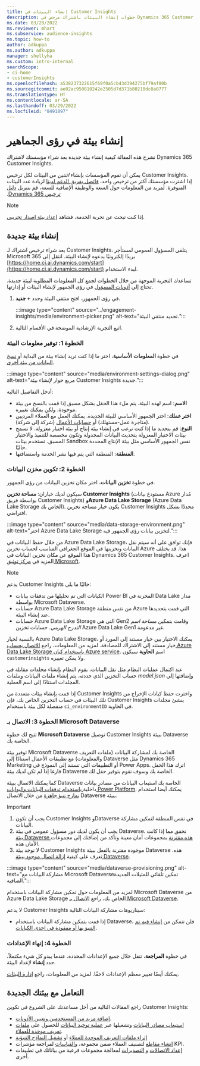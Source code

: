 ```yaml
---
title: إنشاء البيئات في Customer Insights
description: خطوات إنشاء البيئات باشتراك مرخص في Dynamics 365 Customer Insights.
ms.date: 03/28/2022
ms.reviewer: mhart
ms.subservice: audience-insights
ms.topic: how-to
author: adkuppa
ms.author: adkuppa
manager: shellyha
ms.custom: intro-internal
searchScope:
- ci-home
- customerInsights
ms.openlocfilehash: a538237322615f69f0a5cb43d394275bf79af00b
ms.sourcegitcommit: ae02ac950810242e2505d7d371b80210dc8a0777
ms.translationtype: HT
ms.contentlocale: ar-SA
ms.lasthandoff: 03/29/2022
ms.locfileid: "8491897"
---
```

# <a name="create-an-environment-in-audience-insights"></a>إنشاء بيئة في رؤى الجماهير

تشرح هذه المقالة كيفية إنشاء بيئة جديدة بعد شراء مؤسستك لاشتراك Dynamics 365 Customer Insights. 

يمكن أن تقوم المؤسسات بإنشاء *اثنتين* من البيئات لكل ترخيص Customer Insights. إذا اشترت مؤسستك أكثر من ترخيص واحد، [فاتصل بفريق الدعم لدينا](https://go.microsoft.com/fwlink/?linkid=2079641) لزيادة عدد البيئات المتوفرة. لمزيد من المعلومات حول السعة و‏‫الوظيفة الإضافية للسعة، قم بتنزيل [دليل ترخيص Dynamics 365](https://go.microsoft.com/fwlink/?LinkId=866544).

> [!NOTE]
> إذا كنت تبحث عن تجربة الخدمة، فشاهد [إعداد بيئة إصدار تجريبي](../trial-signup.md).

## <a name="create-a-new-environment"></a>إنشاء بيئة جديدة

بعد شراء ترخيص اشتراك لـ Customer Insights، يتلقى المسؤول العمومي لمستأجر Microsoft 365 بريدًا إلكترونيًا يدعوه لإنشاء البيئة. انتقل إلى [https://home.ci.ai.dynamics.com/start](https://home.ci.ai.dynamics.com/start) لبدء الاستخدام. 

تساعدك التجربة الموجهة من خلال الخطوات لجمع كل المعلومات المطلوبة لبيئة جديدة. تحتاج إلى [أذونات المسؤول](permissions.md) في رؤى الجمهور لإنشاء البيئات أو إدارتها.

1. في رؤى الجمهور، افتح منتقي البيئة وحدد **+ جديد**.
  
   :::image type="content" source="../engagement-insights/media/environment-picker.png" alt-text="تحديد منتقي البيئة.":::

1. اتبع التجربة الإرشادية الموضحة في الأقسام التالية.

### <a name="step-1-provide-environment-information"></a>الخطوة 1: توفير معلومات البيئة

في خطوة **المعلومات الأساسية**، اختر ما إذا كنت تريد إنشاء بيئة من البداية أو [نسخ البيانات من بيئة أخرى](manage-environments.md#copy-the-environment-configuration).

   :::image type="content" source="media/environment-settings-dialog.png" alt-text="مربع حوار لإنشاء بيئة Customer Insights جديدة.":::

أدخل التفاصيل التالية:
   - **الاسم**: اسم لهذه البيئة. يتم ملء هذا الحقل بشكل مسبق إذا قمت بالنسخ من بيئة موجودة، ولكن يمكنك تغييره.
   - **اختر عملك**: اختر الجمهور الأساسي للبيئة الجديدة. يمكنك العمل مع العملاء الفرديين (متاجرة عمل-مستهلك) أو [حسابات الأعمال](work-with-business-accounts.md) (شركة إلى شركة).
   - **النوع**: قم بتحديد ما إذا كنت ترغب في إنشاء بيئة إنتاج أو بيئة اختبار معزولة. لا تسمح بيئات الاختبار المعزولة بتحديث البيانات المجدولة وتكون مخصصة للتنفيذ والاختبار المسبق. تستخدم بيئات Sandbox نفس الجمهور الأساسي مثل بيئة الإنتاج المحددة حاليًا.
   - **المنطقة**: المنطقة التي يتم فيها نشر الخدمة واستضافتها.

### <a name="step-2-configure-data-storage"></a>الخطوة 2: تكوين مخزن البيانات

في خطوة **تخزين البيانات**، اختر مكان تخزين البيانات من رؤى الجمهور.

سيكون لديك خياران: **مساحة تخزين Customer Insights** ‏(مستودع بيانات Azure مُدار بواسطة فريق Customer Insights) **وAzure Data Lake Storage** (Azure Data Lake Storage الخاص بك). يكون خيار مساحة تخزين Customer Insights محددًا بشكل افتراضي.

:::image type="content" source="media/data-storage-environment.png" alt-text="اختر Azure Data Lake Storage لتخزين بيانات رؤى الجمهور فيه.":::

من خلال حفظ البيانات في Azure Data Lake Storage، فإنك توافق على أنه سيتم نقل البيانات وتخزينها في الموقع الجغرافي المناسب لحساب تخزين Azure هذا. قد يختلف هذا الموقع عن مكان تخزين البيانات في Dynamics 365 Customer Insights. اعرف المزيد في [مركز توثيق Microsoft](https://www.microsoft.com/trust-center).

> [!NOTE]
> يدعم Customer Insights حاليًا ما يلي:
> - الكيانات التي تم تحليلها من تدفقات بيانات Power BI المخزنة في Data Lake مدار بواسطة Microsoft Dataverse.  
> - حسابات Azure Data Lake Storage من نفس منطقة Azure التي قمت بتحديدها عند إنشاء البيئة.
> - حسابات Azure Data Lake Storage التي هي Gen2 وقامت بتمكين *مساحة اسم التدرج الهرمي*. حسابات تخزين Azure Data Lake Gen1 غير مدعومة.

بالنسبة لخيار Azure Data Lake Storage، يمكنك الاختيار بين خيار مستند إلى المورد أو خيار مستند إلى الاشتراك للمصادقة. لمزيد من المعلومات، راجع [الاتصال بحساب Azure Data Lake Storage باستخدام كيان Azure service](connect-service-principal.md). اسم **الحاوية** سيكون `customerinsights` ولا يمكن تغييره.

عند اكتمال عمليات النظام مثل نقل البيانات، يقوم النظام بإنشاء مجلدات مقابلة في حساب التخزين الذي حددته. يتم إنشاء ملفات البيانات وملفات *model.json* وإضافتها إلى المجلدات استنادًا إلى اسم العملية.

إذا قمت بإنشاء بيئات متعددة من Customer Insights واخترت حفظ كيانات الإخراج من تلك البيئات في حساب التخزين الخاص بك، فإن Customer Insights ينشئ مجلدات منفصلة لكل بيئة باستخدام `ci_environmentID` في الحاوية.

### <a name="step-3-connect-to-microsoft-dataverse"></a>الخطوة 3: الاتصال بـ Microsoft Dataverse
   
تتيح لك خطوة **Microsoft Dataverse** توصيل Customer Insights ببيئة Dataverse الخاصة بك.

توفير بيئة Microsoft Dataverse الخاصة بك لمشاركة البيانات (ملفات التعريف والمعلومات) مع تطبيقات الأعمال استنادًا إلى Dataverse مثل Dynamics 365 Marketing أو التطبيقات التي تستند إلى النموذج في Power Apps. اترك هذا الحقل فارغا إذا لم تكن لديك بيئة Dataverse الخاصة بك وسوف نقوم بتوفير حقل لك.

كما يمكنك الاتصال ببيئة Dataverse الخاصة بك استيعاب البيانات من مصادر بيانات داخلية[ باستخدام تدفقات البيانات والبوابات Power Platform](data-sources.md#add-data-from-on-premises-data-sources). يمكنك أيضا استخدام [نمازج تنبؤ جاهزة](predictions-overview.md?tabs=b2c#out-of-box-models) من خلال الاتصال Dataverse ببيئة.

> [!IMPORTANT]
> 1. يجب أن تكون Customer Insights وDataverse في نفس المنطقة لتمكين مشاركة البيانات.
> 1. يجب أن يكون لديك دور مسؤول عمومي في بيئة Dataverse. تحقق مما إذا كانت [بيئة Dataverse هذه مقترنة](/power-platform/admin/control-user-access#associate-a-security-group-with-a-dataverse-environment) بمجموعات أمان معينة وتأكد من إضافتك إلى مجموعات الأمان هذه.
> 1. لا توجد بيئة Customer Insights موجودة مقترنة بالفعل ببيئة Dataverse هذه. تعرف على كيفية [إزالة اتصال موجود ببيئة Dataverse](manage-environments.md#remove-an-existing-connection-to-a-dataverse-environment).

:::image type="content" source="media/dataverse-provisioning.png" alt-text="مشاركة البيانات مع Microsoft Dataverseتمكين تلقائي للمثيلات الجديدة الصافية.":::

لمزيد من المعلومات حول تمكين مشاركة البيانات باستخدام Microsoft Dataverse من Azure Data Lake Storage الخاص بك، راجع [الاتصال بـ Microsoft Dataverse](manage-environments.md#connect-to-microsoft-dataverse).

لا يدعم Customer Insights سيناريوهات مشاركة البيانات التالية:
- إذا قمت بتمكين مشاركة البيانات باستخدام Dataverse، فلن تتمكن من [إنشاء قيم تم التنبؤ بها أو مفقودة في إحدى الكيانات](predictions.md).

### <a name="step-4-finalize-the-settings"></a>الخطوة 4: إنهاء الإعدادات

في خطوة **المراجعة**، تنقل خلال جميع الإعدادات المحددة. عندما يبدو كل شيء مكتملاً، حدد **إنشاء** لإعداد البيئة. 

يمكنك أيضًا تغيير معظم الإعدادات لاحقًا. لمزيد من المعلومات، راجع [إدارة البيئات](manage-environments.md).

## <a name="work-with-your-new-environment"></a>التعامل مع بيئتك الجديدة

راجع المقالات التالية من أجل مساعدتك على الشروع في تكوين Customer Insights: 

- [إضافة مزيد من المستخدمين وتعيين الأذونات](permissions.md).
- [استيعاب مصادر البيانات](data-sources.md) وتشغيلها عبر [عملية توحيد البيانات](data-unification.md) للحصول على [ملفات تعريف موحدة للعملاء](customer-profiles.md).
- [إثراء ملفات التعريف الموحدة للعملاء](enrichment-hub.md) أو [تشغيل النماذج التنبؤية](predictions-overview.md)
- [إنشاء مقاطع](segments.md) لتصنيف العملاء ضمن مجموعة، [والقياسات](measures.md) لمراجعة مؤشرات KPI.
- [إعداد الاتصالات](connections.md) و [التصديرات](export-destinations.md) لمعالجة مجموعات فرعية من بياناتك في تطبيقات أخرى.

